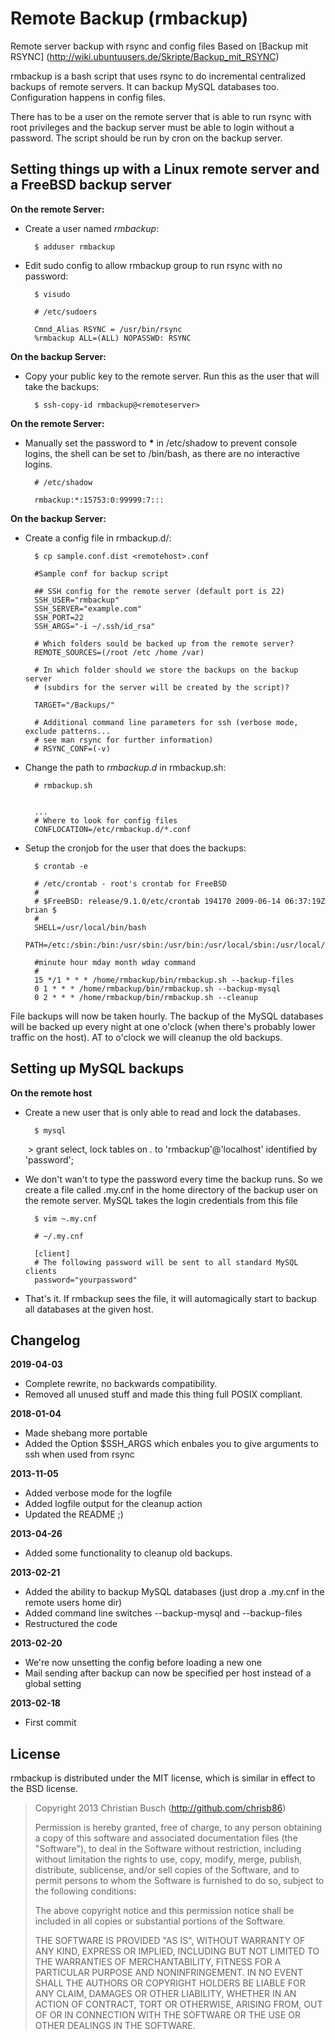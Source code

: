 # Remote Backup (rmbackup)

Remote server backup with rsync and config files
Based on [Backup mit RSYNC] (http://wiki.ubuntuusers.de/Skripte/Backup_mit_RSYNC)

rmbackup is a bash script that uses rsync to do incremental centralized backups of remote servers. It can backup MySQL databases too. Configuration happens in config files.

There has to be a user on the remote server that is able to run rsync with root privileges and the backup server must be able to login without a password. The script should be run by cron on the backup server.

## Setting things up with a Linux remote server and a FreeBSD backup server
**On the remote Server:**

- Create a user named _rmbackup_:
	
		$ adduser rmbackup

- Edit sudo config to allow rmbackup group to run rsync with no password:
	
		$ visudo

		# /etc/sudoers
	
		Cmnd_Alias RSYNC = /usr/bin/rsync
		%rmbackup ALL=(ALL) NOPASSWD: RSYNC

**On the backup Server:**

- Copy your public key to the remote server. Run this as the user that will take the backups:
	
		$ ssh-copy-id rmbackup@<remoteserver>

**On the remote Server:**

- Manually set the password to **\*** in /etc/shadow to prevent console logins, the shell can be set to /bin/bash, as there are no interactive logins.

		# /etc/shadow

		rmbackup:*:15753:0:99999:7:::

**On the backup Server:**

- Create a config file in rmbackup.d/:

		$ cp sample.conf.dist <remotehost>.conf

		#Sample conf for backup script
		
		## SSH config for the remote server (default port is 22)
		SSH_USER="rmbackup"
		SSH_SERVER="example.com"
		SSH_PORT=22
		SSH_ARGS="-i ~/.ssh/id_rsa"
		
		# Which folders sould be backed up from the remote server?
		REMOTE_SOURCES=(/root /etc /home /var)
		
		# In which folder should we store the backups on the backup server 
		# (subdirs for the server will be created by the script)?
		
		TARGET="/Backups/"
		
		# Additional command line parameters for ssh (verbose mode, exclude patterns...
		# see man rsync for further information)
		# RSYNC_CONF=(-v)
	
- Change the path to _rmbackup.d_ in rmbackup.sh:

		# rmbackup.sh
	
	
		...		
		# Where to look for config files
		CONFLOCATION=/etc/rmbackup.d/*.conf

- Setup the cronjob for the user that does the backups:

		$ crontab -e

		# /etc/crontab - root's crontab for FreeBSD
		#
		# $FreeBSD: release/9.1.0/etc/crontab 194170 2009-06-14 06:37:19Z brian $
		#
		SHELL=/usr/local/bin/bash
		PATH=/etc:/sbin:/bin:/usr/sbin:/usr/bin:/usr/local/sbin:/usr/local/bin:/root
  	  		
		#minute hour mday month wday command
		#
		15 */1 * * * /home/rmbackup/bin/rmbackup.sh --backup-files
		0 1 * * * /home/rmbackup/bin/rmbackup.sh --backup-mysql
		0 2 * * * /home/rmbackup/bin/rmbackup.sh --cleanup

File backups will now be taken hourly. The backup of the MySQL databases will be backed up every night at one o'clock (when there's probably lower traffic on the host). AT to o'clock we will cleanup the old backups.

## Setting up MySQL backups

**On the remote host**

- Create a new user that is only able to read and lock the databases.

		$ mysql
	​	> grant select, lock tables on *.* to 'rmbackup'@'localhost' identified by 'password';

- We don't wan't to type the password every time the backup runs. So we create a file called .my.cnf in the home directory of the backup user on the remote server. MySQL takes the login credentials from this file


		$ vim ~.my.cnf
	
		# ~/.my.cnf
		
		[client]
		# The following password will be sent to all standard MySQL clients
		password="yourpassword"

- That's it. If rmbackup sees the file, it will automagically start to backup all databases at the given host.


## Changelog

**2019-04-03**

- Complete rewrite, no backwards compatibility.
- Removed all unused stuff and made this thing full POSIX compliant.

**2018-01-04**

- Made shebang more portable
- Added the Option $SSH_ARGS which enbales you to give arguments to ssh when used from rsync

**2013-11-05**

- Added verbose mode for the logfile
- Added logfile output for the cleanup action
- Updated the README ;)

**2013-04-26**

- Added some functionality to cleanup old backups.

**2013-02-21**

- Added the ability to backup MySQL databases (just drop a .my.cnf in the remote users home dir)
- Added command line switches --backup-mysql and --backup-files
- Restructured the code

**2013-02-20**

 - We're now unsetting the config before loading a new one
 - Mail sending after backup can now be specified per host instead of a global setting

**2013-02-18**

- First commit

## License

rmbackup is distributed under the MIT license, which is similar in effect to the BSD license.

> Copyright 2013 Christian Busch (http://github.com/chrisb86)
> 
> Permission is hereby granted, free of charge, to any person obtaining a copy of this software and associated documentation files (the "Software"), to deal in the Software without restriction, including without limitation the rights to use, copy, modify, merge, publish, distribute, sublicense, and/or sell copies of the Software, and to permit persons to whom the Software is furnished to do so, subject to the following conditions:
> 
> The above copyright notice and this permission notice shall be included in all copies or substantial portions of the Software.
> 
> THE SOFTWARE IS PROVIDED "AS IS", WITHOUT WARRANTY OF ANY KIND, EXPRESS OR IMPLIED, INCLUDING BUT NOT LIMITED TO THE WARRANTIES OF MERCHANTABILITY, FITNESS FOR A PARTICULAR PURPOSE AND NONINFRINGEMENT. IN NO EVENT SHALL THE AUTHORS OR COPYRIGHT HOLDERS BE LIABLE FOR ANY CLAIM, DAMAGES OR OTHER LIABILITY, WHETHER IN AN ACTION OF CONTRACT, TORT OR OTHERWISE, ARISING FROM, OUT OF OR IN CONNECTION WITH THE SOFTWARE OR THE USE OR OTHER DEALINGS IN THE SOFTWARE.